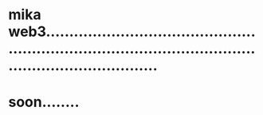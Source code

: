 # mika web3..................................................................................................................................
# soon........
